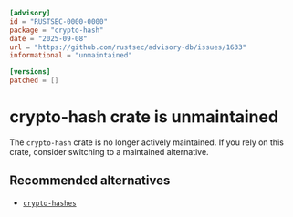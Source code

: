 ```toml
[advisory]
id = "RUSTSEC-0000-0000"
package = "crypto-hash"
date = "2025-09-08"
url = "https://github.com/rustsec/advisory-db/issues/1633"
informational = "unmaintained"

[versions]
patched = []
```

# crypto-hash crate is unmaintained

The `crypto-hash` crate is no longer actively maintained.  If you rely on this crate, consider switching to a maintained alternative.

## Recommended alternatives

- [`crypto-hashes`](https://crates.io/crates/crypto-hashes)